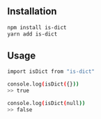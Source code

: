 ## Installation

```sh
npm install is-dict
yarn add is-dict
```

## Usage

```sh
import isDict from "is-dict"

console.log(isDict({}))
>> true

console.log(isDict(null))
>> false
```